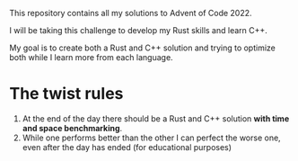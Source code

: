 This repository contains all my solutions to Advent of Code 2022.

I will be taking this challenge to develop my Rust skills and learn C++.

My goal is to create both a Rust and C++ solution and trying to optimize both while I learn more from each language.

# The twist rules

1. At the end of the day there should be a Rust and C++ solution **with time and space benchmarking**.
2. While one performs better than the other I can perfect the worse one, even after the day has ended (for educational purposes) 